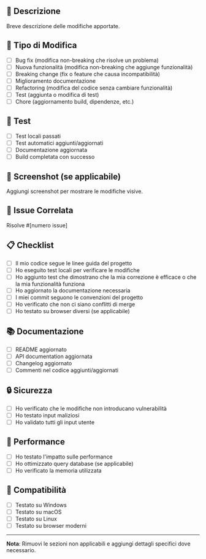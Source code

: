 ## 📝 Descrizione
Breve descrizione delle modifiche apportate.

## 🔧 Tipo di Modifica
- [ ] Bug fix (modifica non-breaking che risolve un problema)
- [ ] Nuova funzionalità (modifica non-breaking che aggiunge funzionalità)
- [ ] Breaking change (fix o feature che causa incompatibilità)
- [ ] Miglioramento documentazione
- [ ] Refactoring (modifica del codice senza cambiare funzionalità)
- [ ] Test (aggiunta o modifica di test)
- [ ] Chore (aggiornamento build, dipendenze, etc.)

## 🧪 Test
- [ ] Test locali passati
- [ ] Test automatici aggiunti/aggiornati
- [ ] Documentazione aggiornata
- [ ] Build completata con successo

## 📸 Screenshot (se applicabile)
Aggiungi screenshot per mostrare le modifiche visive.

## 🔗 Issue Correlata
Risolve #[numero issue]

## 📋 Checklist
- [ ] Il mio codice segue le linee guida del progetto
- [ ] Ho eseguito test locali per verificare le modifiche
- [ ] Ho aggiunto test che dimostrano che la mia correzione è efficace o che la mia funzionalità funziona
- [ ] Ho aggiornato la documentazione necessaria
- [ ] I miei commit seguono le convenzioni del progetto
- [ ] Ho verificato che non ci siano conflitti di merge
- [ ] Ho testato su browser diversi (se applicabile)

## 📚 Documentazione
- [ ] README aggiornato
- [ ] API documentation aggiornata
- [ ] Changelog aggiornato
- [ ] Commenti nel codice aggiunti/aggiornati

## 🔒 Sicurezza
- [ ] Ho verificato che le modifiche non introducano vulnerabilità
- [ ] Ho testato input maliziosi
- [ ] Ho validato tutti gli input utente

## 🚀 Performance
- [ ] Ho testato l'impatto sulle performance
- [ ] Ho ottimizzato query database (se applicabile)
- [ ] Ho verificato la memoria utilizzata

## 📱 Compatibilità
- [ ] Testato su Windows
- [ ] Testato su macOS
- [ ] Testato su Linux
- [ ] Testato su browser moderni

---

**Nota**: Rimuovi le sezioni non applicabili e aggiungi dettagli specifici dove necessario. 
